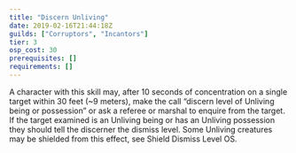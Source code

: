 ```yaml
---
title: "Discern Unliving"
date: 2019-02-16T21:44:18Z
guilds: ["Corruptors", "Incantors"]
tier: 3
osp_cost: 30
prerequisites: []
requirements: []
---
```

A character with this skill may, after 10 seconds of concentration on a single target within 30 feet (~9 meters), make the call “discern level of Unliving being or possession” or ask a referee or marshal to enquire from the target. If the target examined is an Unliving being or has an Unliving possession they should tell the discerner the dismiss level. Some Unliving creatures may be shielded from this effect, see Shield Dismiss Level OS.